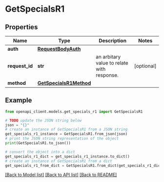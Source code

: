 # GetSpecialsR1


## Properties

Name | Type | Description | Notes
------------ | ------------- | ------------- | -------------
**auth** | [**RequestBodyAuth**](RequestBodyAuth.md) |  | 
**request_id** | **str** | an arbitary value to relate with response. | [optional] 
**method** | [**GetSpecialsR1Method**](GetSpecialsR1Method.md) |  | 

## Example

```python
from openapi_client.models.get_specials_r1 import GetSpecialsR1

# TODO update the JSON string below
json = "{}"
# create an instance of GetSpecialsR1 from a JSON string
get_specials_r1_instance = GetSpecialsR1.from_json(json)
# print the JSON string representation of the object
print(GetSpecialsR1.to_json())

# convert the object into a dict
get_specials_r1_dict = get_specials_r1_instance.to_dict()
# create an instance of GetSpecialsR1 from a dict
get_specials_r1_from_dict = GetSpecialsR1.from_dict(get_specials_r1_dict)
```
[[Back to Model list]](../README.md#documentation-for-models) [[Back to API list]](../README.md#documentation-for-api-endpoints) [[Back to README]](../README.md)


